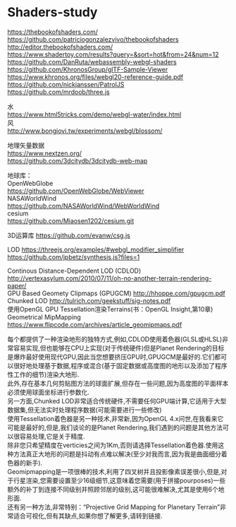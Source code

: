 # Shaders-study

https://thebookofshaders.com/  
https://github.com/patriciogonzalezvivo/thebookofshaders  
http://editor.thebookofshaders.com/  
https://www.shadertoy.com/results?query=&sort=hot&from=24&num=12  
https://github.com/DanRuta/webassembly-webgl-shaders    
https://github.com/KhronosGroup/glTF-Sample-Viewer  
https://www.khronos.org/files/webgl20-reference-guide.pdf  
https://github.com/nickjanssen/PatrolJS  
https://github.com/mrdoob/three.js  

水  
https://www.html5tricks.com/demo/webgl-water/index.html  
风  
http://www.bongiovi.tw/experiments/webgl/blossom/  



地理矢量数据  
https://www.nextzen.org/  
https://github.com/3dcitydb/3dcitydb-web-map  

地球库：  
OpenWebGlobe   
https://github.com/OpenWebGlobe/WebViewer  
NASAWorldWind  
https://github.com/NASAWorldWind/WebWorldWind  
cesium  
https://github.com/Miaosen1202/cesium.git  

3D运算库
https://github.com/evanw/csg.js  

LOD
https://threejs.org/examples/#webgl_modifier_simplifier   
https://github.com/jpbetz/synthesis.js?files=1  

Continous Distance-Dependent LOD (CDLOD) http://vertexasylum.com/2010/07/11/oh-no-another-terrain-rendering-paper/  
GPU Based Geomety Clipmaps (GPUGCM)  http://hhoppe.com/gpugcm.pdf  
Chunked LOD http://tulrich.com/geekstuff/sig-notes.pdf  
使用OpenGL GPU Tessellation渲染Terrains(书：OpenGL Insight,第10章)   
Geometrical MipMapping https://www.flipcode.com/archives/article_geomipmaps.pdf   

每个都提供了一种渲染地形的独特方式,例如,CDLOD使用着色器(GLSL或HLSL)非常容易实现,但也能够在CPU上实现(对于传统硬件)但是Planet Rendering的目标是爆炸最好使用现代GPU,因此当您想要挤压GPU时,GPUGCM是最好的.它们都可以很好地处理基于数据,程序或混合(基于固定数据或高度图的地形以及添加了程序性工作的细节)渲染大地形.  
此外,存在基本几何剪贴图方法的球面扩展,但存在一些问题,因为高度图的平面样本必须使用球面坐标进行参数化.  
另一方面,Chunked LOD非常适合传统硬件,不需要任何GPU端计算,它适用于大型数据集,但无法实时处理程序数据(可能需要进行一些修改)  
使用Tessellation着色器是另一种技术,非常新,因为OpenGL 4.x问世,在我看来它可能是最好的,但是,我们谈论的是Planet Rendering,我们遇到的问题是其他方法可以很容易处理,它是关于精度.  
除非您只希望精度在verticies之间为1Km,否则请选择Tessellation着色器.使用这种方法真正大地形的问题是抖动有点难以解决(至少对我而言,因为我是曲面细分着色器的新手).  
Geomipmapping是一项很棒的技术,利用了四叉树并且投影像素误差很小,但是,对于行星渲染,您需要设置至少16级细节,这意味着您需要(用于拼接pourposes)一些额外的补丁到连接不同级别并照顾邻居的级别,这可能很难解决,尤其是使用6个地形面.  
还有另一种方法,非常特别：“Projective Grid Mapping for Planetary Terrain”非常适合可视化,但有其缺点,如果你想了解更多,请转到链接.  
 
